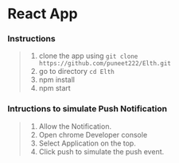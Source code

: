 # React App

### Instructions

> 1. clone the app using `git clone https://github.com/puneet222/Elth.git`
> 2. go to directory `cd Elth`
> 3. npm install
> 4. npm start

### Intructions to simulate Push Notification
 > 1. Allow the Notification.
 > 2. Open chrome Developer console
 > 3. Select Application on the top.
 > 4. Click push to simulate the push event.
